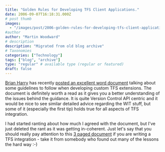```yaml
---
title: "Golden Rules for Developing TFS Client Applications."
date: 2006-09-07T16:18:31.000Z
# post thumb
images:
  - "/images/post/2006-golden-rules-for-developing-tfs-client-applications.jpg"
#author
author: "Martin Woodward"
# description
description: "Migrated from old blog archive"
# Taxonomies
categories: ["Technology"]
tags: ["blog", "archive"]
type: "regular" # available type (regular or featured)
draft: false
---
```


[Brian Harry](http://blogs.msdn.com/bharry/) has recently [posted an excellent word document](http://blogs.msdn.com/bharry/archive/2006/09/07/744340.aspx) talking about some guidelines to follow when developing custom TFS extensions.  The document is definitely worth a read as it gives you a better understanding of the issues behind the guidance.  It is quite Version Control API centric and it would be nice to see similar detailed advice regarding the WIT stuff, but some of it (especially the first tip) holds true for all aspects of TFS integration. 

I had started ranting about how much I agreed with the document, but I've just deleted the rant as it was getting in-coherent.  Just let's say that you should really pay attention to this [3 paged document](http://blogs.msdn.com/bharry/attachment/744340.ashx) if you are writing a TFS integration - take it from somebody who found out many of the lessons the hard way :-)